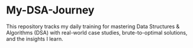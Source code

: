 # My-DSA-Journey
This repository tracks my daily training for mastering Data Structures &amp; Algorithms (DSA) with real-world case studies, brute-to-optimal solutions, and the insights I learn.
